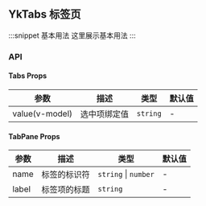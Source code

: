 ## YkTabs 标签页

:::snippet
基本用法
这里展示基本用法
<TabsPrimary/>
:::

### API

#### Tabs Props

| 参数           | 描述         | 类型     | 默认值 |
| -------------- | ------------ | -------- | ------ |
| value(v-model) | 选中项绑定值 | `string` | -      |

#### TabPane Props

| 参数  | 描述         | 类型                 | 默认值 |
| ----- | ------------ | -------------------- | ------ |
| name  | 标签的标识符 | `string` \| `number` | -      |
| label | 标签项的标题 | `string`             | -      |
